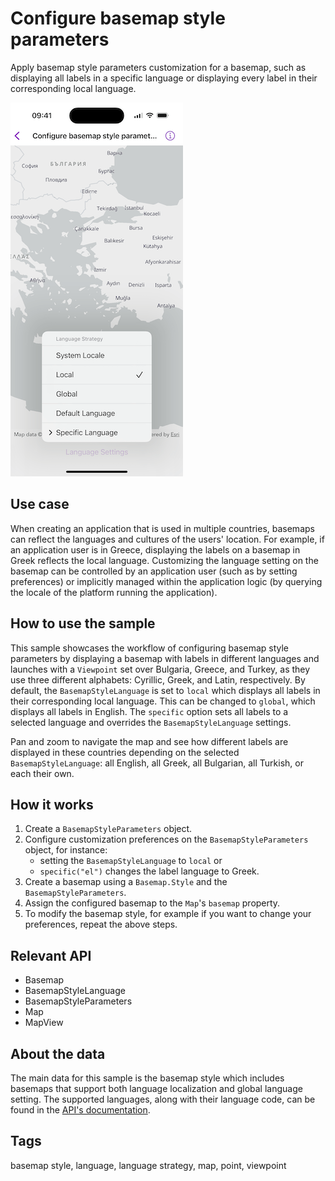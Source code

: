 # Configure basemap style parameters

Apply basemap style parameters customization for a basemap, such as displaying all labels in a specific language or displaying every label in their corresponding local language.

![Image of Configure basemap style parameters](configure-basemap-style-parameters.png)

## Use case

When creating an application that is used in multiple countries, basemaps can reflect the languages and cultures of the users' location. For example, if an application user is in Greece, displaying the labels on a basemap in Greek reflects the local language. Customizing the language setting on the basemap can be controlled by an application user (such as by setting preferences) or implicitly managed within the application logic (by querying the locale of the platform running the application).

## How to use the sample

This sample showcases the workflow of configuring basemap style parameters by displaying a basemap with labels in different languages and launches with a `Viewpoint` set over Bulgaria, Greece, and Turkey, as they use three different alphabets: Cyrillic, Greek, and Latin, respectively. By default, the `BasemapStyleLanguage` is set to `local` which displays all labels in their corresponding local language. This can be changed to `global`, which displays all labels in English. The `specific` option sets all labels to a selected language and overrides the `BasemapStyleLanguage` settings.

Pan and zoom to navigate the map and see how different labels are displayed in these countries depending on the selected `BasemapStyleLanguage`: all English, all Greek, all Bulgarian, all Turkish, or each their own.

## How it works

1. Create a `BasemapStyleParameters` object.
2. Configure customization preferences on the `BasemapStyleParameters` object, for instance:
    * setting the `BasemapStyleLanguage` to `local` or
    * `specific("el")` changes the label language to Greek.
3. Create a basemap using a `Basemap.Style` and the `BasemapStyleParameters`.
4. Assign the configured basemap to the `Map`'s `basemap` property.
5. To modify the basemap style, for example if you want to change your preferences, repeat the above steps.

## Relevant API

* Basemap
* BasemapStyleLanguage
* BasemapStyleParameters
* Map
* MapView

## About the data

The main data for this sample is the basemap style which includes basemaps that support both language localization and global language setting. The supported languages, along with their language code, can be found in the [API's documentation](https://developers.arcgis.com/rest/basemap-styles/#languages).

## Tags

basemap style, language, language strategy, map, point, viewpoint
